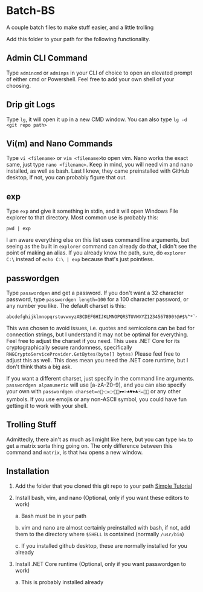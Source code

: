 # Batch-BS
 A couple batch files to make stuff easier, and a little trolling


Add this folder to your path for the following functionality.

 
## Admin CLI Command
Type `admincmd` or `adminps` in your CLI of choice to open an elevated prompt of either cmd or Powershell. Feel free to add your own shell of your choosing.

## Drip git Logs

Type `lg`, it will open it up in a new CMD window. You can also type `lg -d <git repo path>`


## Vi(m) and Nano Commands

Type `vi <filename>` or `vim <filename>`to open vim. Nano works the exact same, just type `nano <filename>`. Keep in mind, you will need vim and nano installed, as well as bash. Last I knew, they came preinstalled with GitHub desktop, if not, you can probably figure that out.


## exp

Type `exp` and give it something in stdin, and it will open Windows File explorer to that directory. Most common use is probably this:

    pwd | exp

I am aware everything else on this list uses command line arguments, but seeing as the built in `explorer` command can already do that, I didn't see the point of making an alias. If you already know the path, sure, do `explorer C:\` instead of `echo C:\ | exp` because that's just pointless.

## passwordgen

Type `passwordgen` and get a password. If you don't want a 32 character password, type `passwordgen length=100` for a 100 character password, or any number you like. The default charset is this:

    abcdefghijklmnopqrstuvwxyzABCDEFGHIJKLMNOPQRSTUVWXYZ1234567890!@#$%^*`~,.-/
    
This was chosen to avoid issues, i.e. quotes and semicolons can be bad for connection strings, but I understand it may not be optimal for everything. Feel free to adjust the charset if you need. This uses .NET Core for its cryptographically secure randomness, specifically `RNGCryptoServiceProvider.GetBytes(byte[] bytes)` Please feel free to adjust this as well. This does mean you need the .NET core runtime, but I don't think thats a big ask.

If you want a different charset, just specify in the command line arguments. `passwordgen alpanumeric` will use [a-zA-Z0-9], and you can also specify your own with `passwordgen charset=🔥💯👈👉🖖🤘🕶💦♠♥♦♣🃏✏🍆🌮` or any other symbols. If you use emojis or any non-ASCII symbol, you could have fun getting it to work with your shell.


## Trolling Stuff
Admittedly, there ain't as much as I might like here, but you can type `h4x` to get a matrix sorta thing going on. The only difference between this command and `matrix`, is that `h4x` opens a new window.

## Installation

 1. Add the folder that you cloned this git repo to your path [Simple Tutorial](https://www.itprotoday.com/cloud-computing/how-can-i-add-new-folder-my-system-path)
 2. Install bash, vim, and nano (Optional, only if you want these editors to work)
     
     a. Bash must be in your path
	 
	 b. vim and nano are almost certainly preinstalled with bash, if not, add them to the directory where `$SHELL` is contained (normally `/usr/bin`)
	 
	 c. If you installed github desktop, these are normally installed for you already
 3. Install .NET Core runtime (Optional, only if you want passwordgen to work)
 
     a. This is probably installed already
